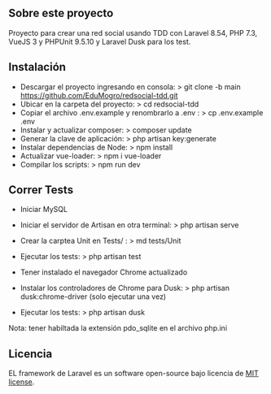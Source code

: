 ## Sobre este proyecto

Proyecto para crear una red social usando TDD con Laravel 8.54, PHP 7.3, VueJS 3 y PHPUnit 9.5.10 y Laravel Dusk para los test.

## Instalación

- Descargar el proyecto ingresando en consola: > git clone -b main https://github.com/EduMogro/redsocial-tdd.git
- Ubicar en la carpeta del proyecto: > cd redsocial-tdd
- Copiar el archivo .env.example y renombrarlo a .env : > cp .env.example .env
- Instalar y actualizar composer: > composer update
- Generar la clave de aplicación: > php artisan key:generate
- Instalar dependencias de Node: > npm install
- Actualizar vue-loader: > npm i vue-loader
- Compilar los scripts: > npm run dev

## Correr Tests

- Iniciar MySQL
- Iniciar el servidor de Artisan en otra terminal: > php artisan serve
- Crear la carptea Unit en Tests/ : > md tests/Unit
- Ejecutar los tests: > php artisan test

- Tener instalado el navegador Chrome actualizado
- Instalar los controladores de Chrome para Dusk: > php artisan dusk:chrome-driver (solo ejecutar una vez)
- Ejecutar los tests: > php artisan dusk

Nota: tener habiltada la extensión pdo_sqlite en el archivo php.ini

## Licencia

EL framework de Laravel es un software open-source bajo licencia de [MIT license](https://opensource.org/licenses/MIT).
